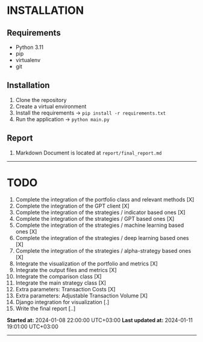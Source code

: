 
# INSTALLATION

## Requirements

- Python 3.11
- pip
- virtualenv
- git

## Installation

1. Clone the repository
2. Create a virtual environment
3. Install the requirements -> `pip install -r requirements.txt`
4. Run the application -> `python main.py`

## Report

1. Markdown Document is located at `report/final_report.md`

---

# TODO

1. Complete the integration of the portfolio class and relevant methods [X]
2. Complete the integration of the GPT client [X]
3. Complete the integration of the strategies / indicator based ones [X]
4. Complete the integration of the strategies / GPT based ones [X]
5. Complete the integration of the strategies / machine learning based ones [X]
5. Complete the integration of the strategies / deep learning based ones [X]
6. Complete the integration of the strategies / alpha-strategy based ones [X]
7. Integrate the visualization of the portfolio and metrics [X]
8. Integrate the output files and metrics [X]
9. Integrate the comparison class [X] 
10. Integrate the main strategy class [X]
10. Extra parameters: Transaction Costs [X]
11. Extra parameters: Adjustable Transaction Volume [X]
12. Django integration for visualization [.]
12. Write the final report [..]

**Started at:** 2024-01-08 22:00:00 UTC+03:00
**Last updated at:** 2024-01-11 19:01:00 UTC+03:00

---
